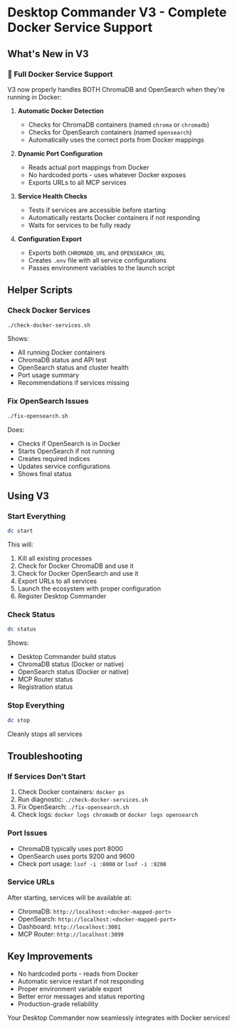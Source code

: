 # Desktop Commander V3 - Complete Docker Service Support

## What's New in V3

### 🐳 Full Docker Service Support
V3 now properly handles BOTH ChromaDB and OpenSearch when they're running in Docker:

1. **Automatic Docker Detection**
   - Checks for ChromaDB containers (named `chroma` or `chromadb`)
   - Checks for OpenSearch containers (named `opensearch`)
   - Automatically uses the correct ports from Docker mappings

2. **Dynamic Port Configuration**
   - Reads actual port mappings from Docker
   - No hardcoded ports - uses whatever Docker exposes
   - Exports URLs to all MCP services

3. **Service Health Checks**
   - Tests if services are accessible before starting
   - Automatically restarts Docker containers if not responding
   - Waits for services to be fully ready

4. **Configuration Export**
   - Exports both `CHROMADB_URL` and `OPENSEARCH_URL`
   - Creates `.env` file with all service configurations
   - Passes environment variables to the launch script

## Helper Scripts

### Check Docker Services
```bash
./check-docker-services.sh
```
Shows:
- All running Docker containers
- ChromaDB status and API test
- OpenSearch status and cluster health
- Port usage summary
- Recommendations if services missing

### Fix OpenSearch Issues
```bash
./fix-opensearch.sh
```
Does:
- Checks if OpenSearch is in Docker
- Starts OpenSearch if not running
- Creates required indices
- Updates service configurations
- Shows final status

## Using V3

### Start Everything
```bash
dc start
```
This will:
1. Kill all existing processes
2. Check for Docker ChromaDB and use it
3. Check for Docker OpenSearch and use it
4. Export URLs to all services
5. Launch the ecosystem with proper configuration
6. Register Desktop Commander

### Check Status
```bash
dc status
```
Shows:
- Desktop Commander build status
- ChromaDB status (Docker or native)
- OpenSearch status (Docker or native)
- MCP Router status
- Registration status

### Stop Everything
```bash
dc stop
```
Cleanly stops all services

## Troubleshooting

### If Services Don't Start
1. Check Docker containers: `docker ps`
2. Run diagnostic: `./check-docker-services.sh`
3. Fix OpenSearch: `./fix-opensearch.sh`
4. Check logs: `docker logs chromadb` or `docker logs opensearch`

### Port Issues
- ChromaDB typically uses port 8000
- OpenSearch uses ports 9200 and 9600
- Check port usage: `lsof -i :8000` or `lsof -i :9200`

### Service URLs
After starting, services will be available at:
- ChromaDB: `http://localhost:<docker-mapped-port>`
- OpenSearch: `http://localhost:<docker-mapped-port>`
- Dashboard: `http://localhost:3001`
- MCP Router: `http://localhost:3099`

## Key Improvements
- No hardcoded ports - reads from Docker
- Automatic service restart if not responding
- Proper environment variable export
- Better error messages and status reporting
- Production-grade reliability

Your Desktop Commander now seamlessly integrates with Docker services!